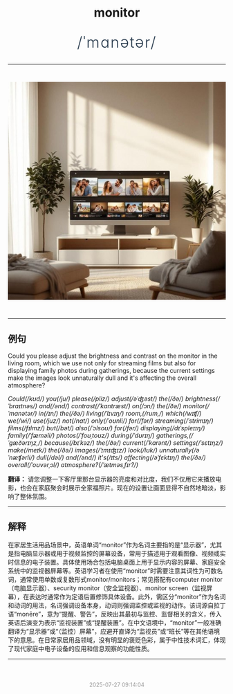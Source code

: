 <div align="center">

# monitor

<div style="margin: 30px 0;">
<h1 style="font-size: 2.5em; font-weight: 300; letter-spacing: 2px; margin: 0; color: #2c3e50;">
/ˈmɑnətər/
</h1>
</div>

</div>

---

<div align="center" style="margin: 40px 0;">

![monitor](images/monitor.png)

</div>

---

## 例句

Could you please adjust the brightness and contrast on the monitor in the living room, which we use not only for streaming films but also for displaying family photos during gatherings, because the current settings make the images look unnaturally dull and it's affecting the overall atmosphere?

*Could(/kʊd/) you(/ju/) please(/pliz/) adjust(/əˈʤəst/) the(/ðə/) brightness(/ˈbraɪtnəs/) and(/ənd/) contrast(/ˈkɑntræst/) on(/ɔn/) the(/ðə/) monitor(/ˈmɑnətər/) in(/ɪn/) the(/ðə/) living(/ˈlɪvɪŋ/) room,(/rum,/) which(/wɪʧ/) we(/wi/) use(/juz/) not(/nɑt/) only(/ˈoʊnli/) for(/fər/) streaming(/ˈstrimɪŋ/) films(/fɪlmz/) but(/bət/) also(/ˈɔlsoʊ/) for(/fər/) displaying(/dɪˈspleɪɪŋ/) family(/ˈfæməli/) photos(/ˈfoʊˌtoʊz/) during(/ˈdʊrɪŋ/) gatherings,(/ˈgæðərɪŋz,/) because(/bɪˈkəz/) the(/ðə/) current(/ˈkɑrənt/) settings(/ˈsɛtɪŋz/) make(/meɪk/) the(/ðə/) images(/ˈɪmɪʤɪz/) look(/lʊk/) unnaturally(/əˈnæʧərli/) dull(/dəl/) and(/ənd/) it's(/ɪts/) affecting(/əˈfɛktɪŋ/) the(/ðə/) overall(/ˈoʊvərˌɔl/) atmosphere?(/ˈætməsˌfɪr?/)*

**翻译：** 请您调整一下客厅里那台显示器的亮度和对比度，我们不仅用它来播放电影，也会在家庭聚会时展示全家福照片。现在的设置让画面显得不自然地暗淡，影响了整体氛围。

---

## 解释

在家居生活用品场景中，英语单词“monitor”作为名词主要指的是“显示器”，尤其是指电脑显示器或用于视频监控的屏幕设备，常用于描述用于观看图像、视频或实时信息的电子装置。具体使用场合包括电脑桌面上用于显示内容的屏幕、家庭安全系统中的监视器屏幕等。英语学习者在使用“monitor”时需要注意其词性为可数名词，通常使用单数或复数形式monitor/monitors；常见搭配有computer monitor（电脑显示器）、security monitor（安全监视器）、monitor screen（监视屏幕），在表达时通常作为定语后置修饰具体设备。此外，需区分“monitor”作为名词和动词的用法，名词强调设备本身，动词则强调监控或监视的动作。该词源自拉丁语“monēre”，意为“提醒、警告”，反映出其最初与监控、监督相关的含义，传入英语后演变为表示“监视装置”或“提醒装置”。在中文语境中，“monitor”一般准确翻译为“显示器”或“（监控）屏幕”，应避开直译为“监视员”或“班长”等在其他语境下的意思。在日常家居用品领域，没有明显的褒贬色彩，属于中性技术词汇，体现了现代家庭中电子设备的应用和信息观察的功能性质。


---

<div align="center" style="margin-top: 50px;">
<small style="color: #999; font-size: 0.9em;">2025-07-27 09:14:04</small>
</div>
